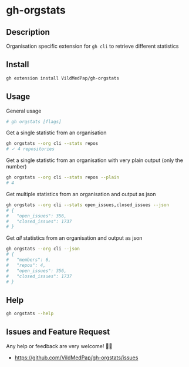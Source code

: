 # gh-orgstats

## Description
Organisation specific extension for `gh cli` to retrieve different statistics

## Install
```sh
gh extension install VildMedPap/gh-orgstats
```

## Usage
General usage

```sh
# gh orgstats [flags]
```

Get a single statistic from an organisation

```sh
gh orgstats --org cli --stats repos
# ✓ 4 repositories
```

Get a single statistic from an organisation with very plain output (only the number)

```sh
gh orgstats --org cli --stats repos --plain
# 4
```

Get multiple statistics from an organisation and output as json

```sh
gh orgstats --org cli --stats open_issues,closed_issues --json
# {
#   "open_issues": 356,
#   "closed_issues": 1737
# }
```

Get _all_ statistics from an organisation and output as json

```sh
gh orgstats --org cli --json
# {
#   "members": 6,
#   "repos": 4,
#   "open_issues": 356,
#   "closed_issues": 1737
# }
```

## Help
```sh
gh orgstats --help
```

## Issues and Feature Request
Any help or feedback are very welcome! 👋🏼

- https://github.com/VildMedPap/gh-orgstats/issues
